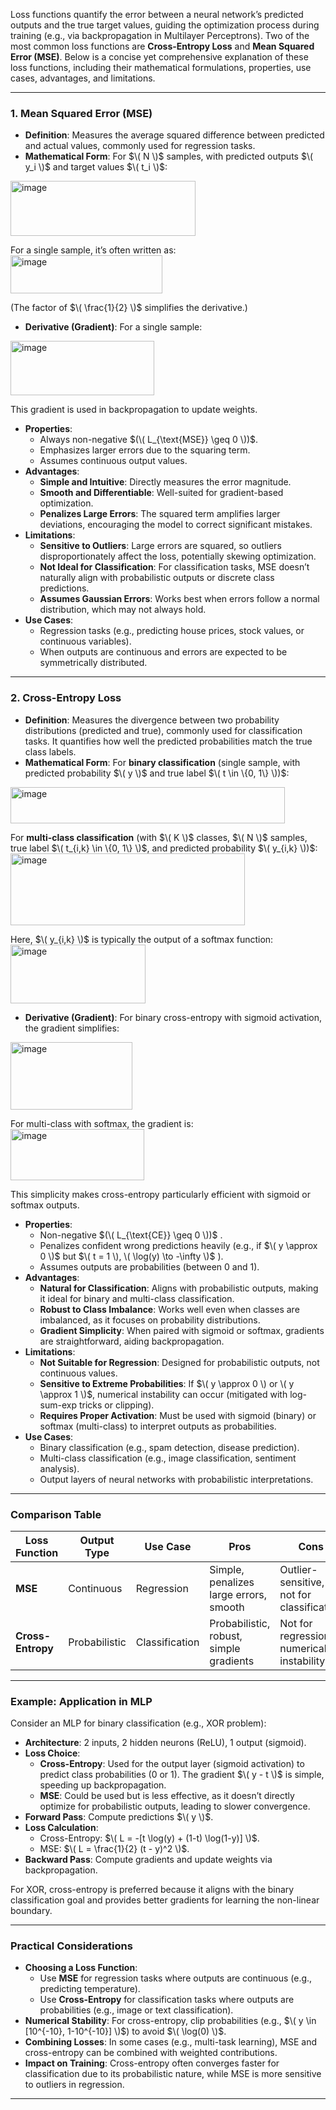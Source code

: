 Loss functions quantify the error between a neural network’s predicted outputs and the true target values, guiding the optimization process during training (e.g., via backpropagation in Multilayer Perceptrons). Two of the most common loss functions are **Cross-Entropy Loss** and **Mean Squared Error (MSE)**. Below is a concise yet comprehensive explanation of these loss functions, including their mathematical formulations, properties, use cases, advantages, and limitations.

---

### 1. **Mean Squared Error (MSE)**
- **Definition**: Measures the average squared difference between predicted and actual values, commonly used for regression tasks.
- **Mathematical Form**:
  For $\( N \)$ samples, with predicted outputs $\( y_i \)$ and target values $\( t_i \)$:
 <img width="296" height="88" alt="image" src="https://github.com/user-attachments/assets/0d3e09e0-3486-4a94-8fb8-e6f2aa638696" />

  For a single sample, it’s often written as:
  <img width="243" height="61" alt="image" src="https://github.com/user-attachments/assets/6c5a3ae0-6797-46cb-8b6e-ed231fb5214c" />

  (The factor of $\( \frac{1}{2} \)$ simplifies the derivative.)
- **Derivative (Gradient)**:
  For a single sample:
 <img width="230" height="87" alt="image" src="https://github.com/user-attachments/assets/158e04aa-266d-4338-8750-5640654dcdca" />

  This gradient is used in backpropagation to update weights.
- **Properties**:
  - Always non-negative $(\( L_{\text{MSE}} \geq 0 \))$.
  - Emphasizes larger errors due to the squaring term.
  - Assumes continuous output values.
- **Advantages**:
  - **Simple and Intuitive**: Directly measures the error magnitude.
  - **Smooth and Differentiable**: Well-suited for gradient-based optimization.
  - **Penalizes Large Errors**: The squared term amplifies larger deviations, encouraging the model to correct significant mistakes.
- **Limitations**:
  - **Sensitive to Outliers**: Large errors are squared, so outliers disproportionately affect the loss, potentially skewing optimization.
  - **Not Ideal for Classification**: For classification tasks, MSE doesn’t naturally align with probabilistic outputs or discrete class predictions.
  - **Assumes Gaussian Errors**: Works best when errors follow a normal distribution, which may not always hold.
- **Use Cases**:
  - Regression tasks (e.g., predicting house prices, stock values, or continuous variables).
  - When outputs are continuous and errors are expected to be symmetrically distributed.

---

### 2. **Cross-Entropy Loss**
- **Definition**: Measures the divergence between two probability distributions (predicted and true), commonly used for classification tasks. It quantifies how well the predicted probabilities match the true class labels.
- **Mathematical Form**:
  For **binary classification** (single sample, with predicted probability $\( y \)$ and true label $\( t \in \{0, 1\} \))$:
 <img width="439" height="58" alt="image" src="https://github.com/user-attachments/assets/71640b44-1caa-45f5-bf48-505b19e4749e" />

  For **multi-class classification** (with $\( K \)$ classes, $\( N \)$ samples, true label $\( t_{i,k} \in \{0, 1\} \)$, and predicted probability $\( y_{i,k} \))$:
  <img width="375" height="115" alt="image" src="https://github.com/user-attachments/assets/a05a5377-5622-47dc-95f3-5c69a65a8bbd" />

  Here, $\( y_{i,k} \)$ is typically the output of a softmax function:
 <img width="216" height="94" alt="image" src="https://github.com/user-attachments/assets/5c1a9b6f-7012-4439-99b8-ccb7f497d689" />

- **Derivative (Gradient)**:
  For binary cross-entropy with sigmoid activation, the gradient simplifies:
 <img width="195" height="108" alt="image" src="https://github.com/user-attachments/assets/2f5d9e58-f48e-41bb-8025-fbe4f692a424" />

  For multi-class with softmax, the gradient is:
<img width="214" height="82" alt="image" src="https://github.com/user-attachments/assets/6e4de59b-afef-49be-b690-760ffb83edb8" />

  This simplicity makes cross-entropy particularly efficient with sigmoid or softmax outputs.
- **Properties**:
  - Non-negative $(\( L_{\text{CE}} \geq 0 \))$ .
  - Penalizes confident wrong predictions heavily (e.g., if $\( y \approx 0 \)$ but $\( t = 1 \), \( \log(y) \to -\infty \)$ ).
  - Assumes outputs are probabilities (between 0 and 1).
- **Advantages**:
  - **Natural for Classification**: Aligns with probabilistic outputs, making it ideal for binary and multi-class classification.
  - **Robust to Class Imbalance**: Works well even when classes are imbalanced, as it focuses on probability distributions.
  - **Gradient Simplicity**: When paired with sigmoid or softmax, gradients are straightforward, aiding backpropagation.
- **Limitations**:
  - **Not Suitable for Regression**: Designed for probabilistic outputs, not continuous values.
  - **Sensitive to Extreme Probabilities**: If $\( y \approx 0 \) or \( y \approx 1 \)$, numerical instability can occur (mitigated with log-sum-exp tricks or clipping).
  - **Requires Proper Activation**: Must be used with sigmoid (binary) or softmax (multi-class) to interpret outputs as probabilities.
- **Use Cases**:
  - Binary classification (e.g., spam detection, disease prediction).
  - Multi-class classification (e.g., image classification, sentiment analysis).
  - Output layers of neural networks with probabilistic interpretations.

---

### Comparison Table

| **Loss Function** | **Output Type** | **Use Case** | **Pros** | **Cons** |
|-------------------|-----------------|--------------|----------|----------|
| **MSE**           | Continuous      | Regression   | Simple, penalizes large errors, smooth | Outlier-sensitive, not for classification |
| **Cross-Entropy** | Probabilistic   | Classification | Probabilistic, robust, simple gradients | Not for regression, numerical instability |

---

### Example: Application in MLP
Consider an MLP for binary classification (e.g., XOR problem):
- **Architecture**: 2 inputs, 2 hidden neurons (ReLU), 1 output (sigmoid).
- **Loss Choice**:
  - **Cross-Entropy**: Used for the output layer (sigmoid activation) to predict class probabilities (0 or 1). The gradient $\( y - t \)$ is simple, speeding up backpropagation.
  - **MSE**: Could be used but is less effective, as it doesn’t directly optimize for probabilistic outputs, leading to slower convergence.
- **Forward Pass**: Compute predictions $\( y \)$.
- **Loss Calculation**:
  - Cross-Entropy: $\( L = -[t \log(y) + (1-t) \log(1-y)] \)$.
  - MSE: $\( L = \frac{1}{2} (t - y)^2 \)$.
- **Backward Pass**: Compute gradients and update weights via backpropagation.

For XOR, cross-entropy is preferred because it aligns with the binary classification goal and provides better gradients for learning the non-linear boundary.

---

### Practical Considerations
- **Choosing a Loss Function**:
  - Use **MSE** for regression tasks where outputs are continuous (e.g., predicting temperature).
  - Use **Cross-Entropy** for classification tasks where outputs are probabilities (e.g., image or text classification).
- **Numerical Stability**: For cross-entropy, clip probabilities (e.g., $\( y \in [10^{-10}, 1-10^{-10}] \)$) to avoid $\( \log(0) \)$.
- **Combining Losses**: In some cases (e.g., multi-task learning), MSE and cross-entropy can be combined with weighted contributions.
- **Impact on Training**: Cross-entropy often converges faster for classification due to its probabilistic nature, while MSE is more sensitive to outliers in regression.

---

